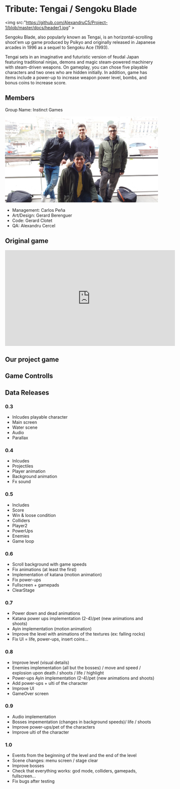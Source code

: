 
# Tribute: Tengai / Sengoku Blade

<img src:"https://github.com/AlexandruC5/Project-1/blob/master/docs/header1.jpg" ></img>

Sengoku Blade, also popularly known as Tengai, is an horizontal-scrolling shoot'em up game produced by Psikyo and originally released in Japanese arcades in 1996 as a sequel to Sengoku Ace (1993).

Tengai sets in an imaginative and futuristic version of feudal Japan featuring traditional ninjas, demons and magic steam-powered machinery with steam-driven weapons. On gameplay, you can chose five playable characters and two ones who are hidden initially. In addition, game has items include a power-up to increase weapon power level, bombs, and bonus coins to increase score.

## Members

Group Name:	Instinct Games 

![Team](https://github.com/AlexandruC5/Project-1/blob/master/docs/teamphoto22.png)

 * Management:	Carlos Peña 
 * Art/Design:	Gerard Berenguer
 * Code:	Gerard Clotet
 * QA:	Alexandru Cercel

## Original game
 
<iframe width="560" height="315" src="https://www.youtube.com/embed/GFkLYZyX8iQ?rel=0" frameborder="0" allow="autoplay; encrypted-media" allowfullscreen></iframe>

## Our project game


## Game Controlls


## Data Releases

### 0.3
* Inlcudes playable character
* Main screen
* Water scene
* Audio
* Parallax

### 0.4
* Inlcudes
* Projectiles
* Player animation
* Background animation
* Fx sound

### 0.5
* Includes
* Score
* Win & loose condition
* Colliders
* Player2
* PowerUps
* Enemies
* Game loop

### 0.6
* Scroll background with game speeds
* Fix animations (at least the first)
* Implementation of katana (motion animation)
* Fix power-ups
* Fullscreen + gamepads
* ClearStage

### 0.7
* Power down and dead animations
* Katana power ups implementation (2-4)/pet (new animations and shoots)
* Ayin implementation (motion animation)
* Improve the level with animations of the textures (ex: falling rocks)
* Fix UI = life, power-ups, insert coins...

### 0.8
* Improve level (visual details)
* Enemies implementation (all but the bosses) / move and speed / explosion upon death / shoots / life / highlight
* Power-ups Ayin implementation (2-4)/pet (new animations and shoots)
* Add power-ups + ulti of the character
* Improve UI
* GameOver screen

### 0.9
* Audio implementation
* Bosses impementation (changes in background speeds)/ life / shoots
* Improve power-ups/pet of the characters
* Improve ulti of the character

### 1.0
* Events from the beginning of the level and the end of the level
* Scene changes: menu screen / stage clear
* Improve bosses
* Check that everything works: god mode, colliders, gamepads, fullscreen...
* Fix bugs after testing



